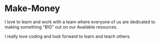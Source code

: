 # Make-Money
I love to learn and work with a team where everyone of us are dedicated to making something "BIG" out on our Available resources.

I really love coding and look forward to learn and teach others.
